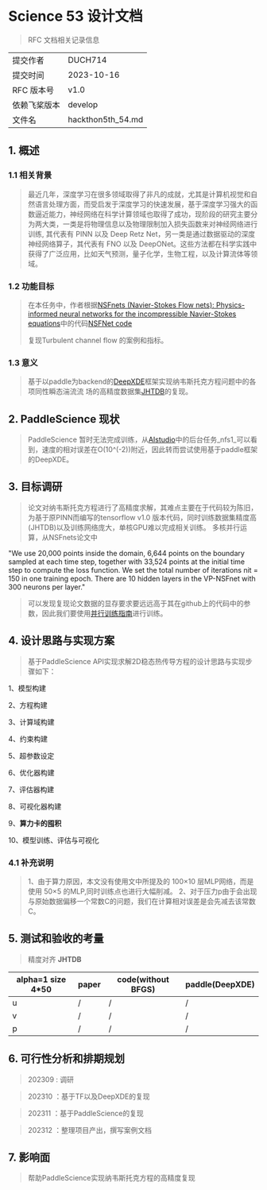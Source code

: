 # Science 53 设计文档 

> RFC 文档相关记录信息

|              |                    |
| ------------ | -----------------  |
| 提交作者      |DUCH714             |
| 提交时间      |2023-10-16          |
| RFC 版本号    | v1.0               |
| 依赖飞桨版本  | develop            |
| 文件名        |hackthon5th_54.md   |

## 1. 概述

### 1.1 相关背景

> 最近几年，深度学习在很多领域取得了非凡的成就，尤其是计算机视觉和自然语言处理方面，而受启发于深度学习的快速发展，基于深度学习强大的函数逼近能力，神经网络在科学计算领域也取得了成功，现阶段的研究主要分为两大类，一类是将物理信息以及物理限制加入损失函数来对神经网络进行训练, 其代表有 PINN 以及 Deep Retz Net，另一类是通过数据驱动的深度神经网络算子，其代表有 FNO 以及 DeepONet。这些方法都在科学实践中获得了广泛应用，比如天气预测，量子化学，生物工程，以及计算流体等领域。

### 1.2 功能目标

> 在本任务中，作者根据[NSFnets (Navier-Stokes Flow nets): Physics-informed
neural networks for the incompressible Navier-Stokes
equations](https://arxiv.org/abs/2003.06496)中的代码[NSFNet code](https://github.com/Alexzihaohu/NSFnets/blob/master/)
>
> 复现Turbulent channel flow 的案例和指标。

### 1.3 意义

> 基于以paddle为backend的[DeepXDE](https://deepxde.readthedocs.io/en/latest/index.html)框架实现纳韦斯托克方程问题中的各项同性瞬态湍流流
场的高精度数据集[JHTDB](https://turbulence.pha.jhu.edu/)的复现。

## 2. PaddleScience 现状

> PaddleScience 暂时无法完成训练，从[AIstudio](https://aistudio.baidu.com/studio/project/partial/verify/6832363/fa46b783a28442b88fb7d2756ffddb6c)中的后台任务_nfs1_可以看到，速度的相对误差在O(10^(-2))附近，因此转而尝试使用基于paddle框架的DeepXDE。

## 3. 目标调研

>论文对纳韦斯托克方程进行了高精度求解，其难点主要在于代码较为陈旧，为基于原PINN而编写的tensorflow v1.0 版本代码，同时训练数据集精度高(JHTDB)以及训练网络庞大，单核GPU难以完成相关训练。
>多核并行运算，从NSFnets论文中

"We use 20,000 points inside the domain, 6,644 points on the boundary sampled at each time step, together with 33,524 points at the initial time step to compute the loss function. We set the total number of iterations nit = 150 in one training epoch. There are 10 hidden layers in the VP-NSFnet with 300 neurons per layer."

>可以发现复现论文数据的显存要求要远远高于其在github上的代码中的参数，因此我们要使用[并行训练指南](https://www.paddlepaddle.org.cn/documentation/docs/zh/develop/guides/06_distributed_training/cluster_quick_start_collective_cn.html)进行训练。


## 4. 设计思路与实现方案

> 基于PaddleScience API实现求解2D稳态热传导方程的设计思路与实现步骤如下：

1、模型构建

2、方程构建

3、计算域构建

4、约束构建

5、超参数设定

6、优化器构建

7、评估器构建

8、可视化器构建

9、**算力卡的囤积**

10、模型训练、评估与可视化

### 4.1 补充说明

> 1、由于算力原因，本文没有使用文中所提及的 100×10 层MLP网络，而是使用 50×5 的MLP,同时训练点也进行大幅削减。
> 2、对于压力p由于会出现与原始数据偏移一个常数C的问题，我们在计算相对误差是会先减去该常数C。

## 5. 测试和验收的考量

> 精度对齐
> **JHTDB**

| alpha=1 size 4*50 | paper  | code(without BFGS) | paddle(DeepXDE)  |
|-------------------|--------|--------------------|---------|
| u                 | / | /            | /  |
| v                 | /| /             |/ |
| p                 | / | /                  | / |

## 6. 可行性分析和排期规划

>202309 :  调研

>202310 ：基于TF以及DeepXDE的复现

>202311 ：基于PaddleScience的复现

>202312 ：整理项目产出，撰写案例文档

## 7. 影响面

> 帮助PaddleScience实现纳韦斯托克方程的高精度复现
